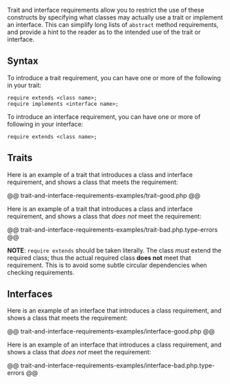 Trait and interface requirements allow you to restrict the use of these constructs by specifying what classes may actually use a trait or
implement an interface. This can simplify long lists of `abstract` method requirements, and provide a hint to the reader as to the
intended use of the trait or interface.

## Syntax

To introduce a trait requirement, you can have one or more of the following in your trait:

```Hack
require extends <class name>;
require implements <interface name>;
```

To introduce an interface requirement, you can have one or more of following in your interface:

```Hack
require extends <class name>;
```

## Traits

Here is an example of a trait that introduces a class and interface requirement, and shows a class that meets the requirement:

@@ trait-and-interface-requirements-examples/trait-good.php @@

Here is an example of a trait that introduces a class and interface requirement, and shows a class that *does not* meet the requirement:

@@ trait-and-interface-requirements-examples/trait-bad.php.type-errors @@

**NOTE**: `require extends` should be taken literally. The class *must* extend the required class; thus the actual required class
**does not** meet that requirement. This is to avoid some subtle circular dependencies when checking requirements.

## Interfaces

Here is an example of an interface that introduces a class requirement, and shows a class that meets the requirement:

@@ trait-and-interface-requirements-examples/interface-good.php @@

Here is an example of an interface that introduces a class requirement, and shows a class that *does not* meet the requirement:

@@ trait-and-interface-requirements-examples/interface-bad.php.type-errors @@

